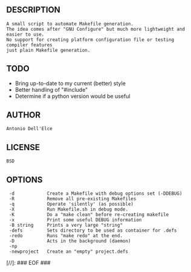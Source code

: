 ## DESCRIPTION

	A small script to automate Makefile generation.
	The idea comes after "GNU Configure" but much more lightweight and easier to use.
	No support for creating platform configuration file or testing compiler features 
	just plain Makefile generation.

## TODO

* Bring up-to-date to my current (better) style
* Better handling of "#include"
* Determine if a python version would be useful

## AUTHOR
	Antonio Dell'Elce

## LICENSE

	BSD

## OPTIONS
        
     -d            Create a Makefile with debug options set (-DDEBUG)
     -R            Remove all pre-existing Makefiles
     -q            Operate 'silently' (as possible)
     -X            Run Makefile.sh in debug mode.
     -K            Do a "make clean" before re-creating makefile
     -x            Print some useful DEBUG information
     -B string     Prints a very large "string"
     -defs         Sets directory to be used as container for .defs
     -redo         Runs "make redo" at the end.
     -D            Acts in the background (daemon)
     -np
     -newproject   Create an "empty" project.defs

[//]: ### EOF ###
